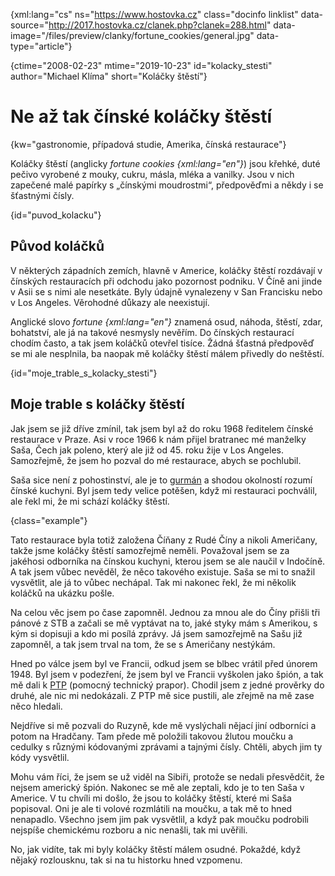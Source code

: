 
{xml:lang="cs" ns="https://www.hostovka.cz" class="docinfo linklist" data-source="http://2017.hostovka.cz/clanek.php?clanek=288.html" data-image="/files/preview/clanky/fortune_cookies/general.jpg" data-type="article"}

{ctime="2008-02-23" mtime="2019-10-23" id="kolacky_stesti" author="Michael Klíma" short="Koláčky štěstí"}

# Ne až tak čínské koláčky štěstí

<!-- generated attribute kw by user_udpatekw.sh on 2020-04-25, do not edit -->

{kw="gastronomie, případová studie, Amerika, čínská restaurace"}

Koláčky štěstí (anglicky _fortune cookies {xml:lang="en"}_) jsou křehké, duté pečivo vyrobené z mouky, cukru, másla, mléka a vanilky. Jsou v nich zapečené malé papírky s „čínskými moudrostmi“, předpověďmi a někdy i se šťastnými čísly.

{id="puvod_kolacku"}

## Původ koláčků

V některých západních zemích, hlavně v Americe, koláčky štěstí rozdávají v čínských restauracích při odchodu jako pozornost podniku. V Číně ani jinde v Asii se s nimi ale nesetkáte. Byly údajně vynalezeny v San Francisku nebo v Los Angeles. Věrohodné důkazy ale neexistují.

Anglické slovo _fortune {xml:lang="en"}_ znamená osud, náhoda, štěstí, zdar, bohatství, ale já na takové nesmysly nevěřím. Do čínských restaurací chodím často, a tak jsem koláčků otevřel tisíce. Žádná šťastná předpověď se mi ale nesplnila, ba naopak mě koláčky štěstí málem přivedly do neštěstí.

{id="moje\_trable\_s\_kolacky\_stesti"}

## Moje trable s koláčky štěstí

Jak jsem se již dříve zmínil, tak jsem byl až do roku 1968 ředitelem čínské restaurace v Praze. Asi v roce 1966 k nám přijel bratranec mé manželky Saša, Čech jak poleno, který ale již od 45. roku žije v Los Angeles. Samozřejmě, že jsem ho pozval do mé restaurace, abych se pochlubil.

Saša sice není z pohostinství, ale je to [gurmán][1] a shodou okolností rozumí čínské kuchyni. Byl jsem tedy velice potěšen, když mi restauraci pochválil, ale řekl mi, že mi schází koláčky štěstí.

{class="example"}

Tato restaurace byla totiž založena Číňany z Rudé Číny a nikoli Američany, takže jsme koláčky štěstí samozřejmě neměli. Považoval jsem se za jakéhosi odborníka na čínskou kuchyni, kterou jsem se ale naučil v Indočíně. A tak jsem vůbec nevěděl, že něco takového existuje. Saša se mi to snažil vysvětlit, ale já to vůbec nechápal. Tak mi nakonec řekl, že mi několik koláčků na ukázku pošle.

Na celou věc jsem po čase zapomněl. Jednou za mnou ale do Číny přišli tři pánové z STB a začali se mě vyptávat na to, jaké styky mám s Amerikou, s kým si dopisuji a kdo mi posílá zprávy. Já jsem samozřejmě na Sašu již zapomněl, a tak jsem trval na tom, že se s Američany nestýkám.

Hned po válce jsem byl ve Francii, odkud jsem se blbec vrátil před únorem 1948. Byl jsem v podezření, že jsem byl ve Francii vyškolen jako špión, a tak mě dali k [PTP][2] (pomocný technický prapor). Chodil jsem z jedné prověrky do druhé, ale nic mi nedokázali. Z PTP mě sice pustili, ale zřejmě na mě zase něco hledali.

Nejdříve si mě pozvali do Ruzyně, kde mě vyslýchali nějací jiní odborníci a potom na Hradčany. Tam přede mě položili takovou žlutou moučku a cedulky s různými kódovanými zprávami a tajnými čísly. Chtěli, abych jim ty kódy vysvětlil.

Mohu vám říci, že jsem se už viděl na Sibiři, protože se nedali přesvědčit, že nejsem americký špión. Nakonec se mě ale zeptali, kdo je to ten Saša v Americe. V tu chvíli mi došlo, že jsou to koláčky štěstí, které mi Saša popisoval. Oni je ale ti volové rozmlátili na moučku, a tak mě to hned nenapadlo. Všechno jsem jim pak vysvětlil, a když pak moučku podrobili nejspíše chemickému rozboru a nic nenašli, tak mi uvěřili.

No, jak vidíte, tak mi byly koláčky štěstí málem osudné. Pokaždé, když nějaký rozlousknu, tak si na tu historku hned vzpomenu.

 [1]: /gastronomove#gurman
 [2]: http://www.totalita.cz/vysvetlivky/ptp.php

